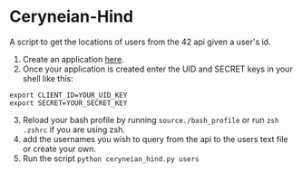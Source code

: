 # Ceryneian-Hind
A script to get the locations of users from the 42 api given a user's id.
1. Create an application [here](https://profile.intra.42.fr/oauth/applications/new).
2. Once your application is created enter the UID and SECRET keys in your shell like this:
~~~
export CLIENT_ID=YOUR_UID_KEY
export SECRET=YOUR_SECRET_KEY
~~~
3. Reload your bash profile by running `source./bash_profile` or run `zsh .zshrc` if you are using zsh.
4. add the usernames you wish to query from the api to the users text file or create your own.
5. Run the script `python ceryneian_hind.py users`
